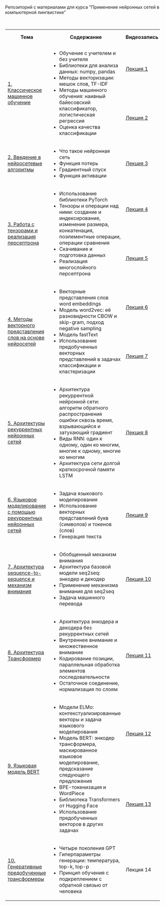 Репозиторий с материалами для курса "Применение нейронных сетей в компьютерной лингвистике"
<!DOCTYPE html>
<html>
<table>
  <tr>
    <th>Тема</th>
    <th>Содержание</th>
    <th>Видеозапись</th>
    <th>Colab-блокнот</th>
  </tr>
  <tr>
    <td rowspan="2"><a href="https://github.com/Xeanst/NN_in_compling/tree/main/01_machine_learning">1. Классическое машинное обучение</a></td>
    <td rowspan="2"><ul>
  <li>Обучение с учителем и без учителя</li>
  <li>Библиотеки для анализа данных: numpy, pandas</li>
  <li>Методы векторизации: мешок слов, TF-IDF</li>
  <li>Методы машинного обучения: наивный байесовский классификатор, логистическая регрессия</li>
  <li>Оценка качества классификации</li>
</ul>  </td>
    <td><a href="https://www.youtube.com/watch?v=PG5pnUZOV94&list=PLcsjsqLLSfNDn75oei8ex458TxBK9q5EP&index=1&t=1974s">Лекция 1</a></td>
    <td><a href="https://github.com/Xeanst/NN_in_compling/blob/main/01_machine_learning/1a_machine_learning_with_gaps.ipynb">1a_with_gaps</a><br/><a href="https://github.com/Xeanst/NN_in_compling/blob/main/01_machine_learning/1a_machine_learning_no_gaps.ipynb">1a_no_gaps</a></td>
  </tr>
  <tr>
    <td><a href="https://www.youtube.com/watch?v=biHHoZ6DXSE&list=PLcsjsqLLSfNDn75oei8ex458TxBK9q5EP&index=2&t=2320s">Лекция 2</a></td>
    <td><a href="https://github.com/Xeanst/NN_in_compling/blob/main/01_machine_learning/1b_machine_learning_with_gaps.ipynb">1b_with_gaps</a><br/><a href="https://github.com/Xeanst/NN_in_compling/blob/main/01_machine_learning/1b_machine_learning_no_gaps.ipynb">1b_no_gaps</a></td>
  </tr>
   <tr>
     <td><a href="https://github.com/Xeanst/NN_in_compling/tree/main/02_intro_to_nn">2. Введение в нейросетевые алгоритмы</a></td>
     <td><ul>
  <li>Что такое нейронная сеть</li>
  <li>Функция потерь</li>
  <li>Градиентный спуск</li>
  <li>Функция активации</li>
</ul>  </td>
    <td><a href="https://www.youtube.com/watch?v=kHKrmGqDemM&list=PLcsjsqLLSfNDn75oei8ex458TxBK9q5EP&index=3&t=8s">Лекция 3</a></td>
    <td><a href="https://github.com/Xeanst/NN_in_compling/blob/main/02_intro_to_nn/2_intro_to_neural_networks_with_gaps.ipynb">2_with_gaps</a><br/><a href="https://github.com/Xeanst/NN_in_compling/blob/main/02_intro_to_nn/2_intro_to_neural_networks_no_gaps.ipynb">2_no_gaps</a></td>
  </tr>
  <tr>
    <td rowspan="2"><a href="https://github.com/Xeanst/NN_in_compling/tree/main/03_torch_mlp">3. Работа с тензорами и реализация персептрона</a></td>
    <td rowspan="2"><ul>
  <li>Использование библиотеки PyTorch</li>
  <li>Тензоры и операции над ними: создание и индексирование, изменение размера, конкатенация, поэлементные операции, операции сравнения</li>
  <li>Скачивание и подготовка данных</li>
  <li>Реализация многослойного персептрона</li>
</ul>  </td>
    <td><a href="https://www.youtube.com/watch?v=6PD7vErpzDQ&list=PLcsjsqLLSfNDn75oei8ex458TxBK9q5EP&index=4&t=2372s">Лекция 4</a></td>
    <td><a href="https://github.com/Xeanst/NN_in_compling/blob/main/03_torch_mlp/3a_torch_mlp_with_gaps.ipynb">3a_with_gaps</a><br/><a href="https://github.com/Xeanst/NN_in_compling/blob/main/03_torch_mlp/3a_torch_mlp_no_gaps.ipynb">3a_no_gaps</a></td>
  </tr>
  <tr>
    <td><a href="https://www.youtube.com/watch?v=IXfex_08MVc&list=PLcsjsqLLSfNDn75oei8ex458TxBK9q5EP&index=5&t=1006s">Лекция 5</a></td>
    <td><a href="https://github.com/Xeanst/NN_in_compling/blob/main/03_torch_mlp/3b_torch_mlp_with_gaps.ipynb">3b_with_gaps</a><br/><a href="https://github.com/Xeanst/NN_in_compling/blob/main/03_torch_mlp/3b_torch_mlp_no_gaps.ipynb">3b_no_gaps</a></td>
  </tr>
  <tr>
    <td rowspan="2"><a href="https://github.com/Xeanst/NN_in_compling/tree/main/04_word_embeddings">4. Методы векторного представления слов на основе нейросетей</a></td>
    <td rowspan="2"><ul>
  <li>Векторные представления слов word embeddings</li>
  <li>Модель word2vec: её разновидности CBOW и skip-gram, подход negative sampling</li>
  <li>Модель fastText</li>
  <li>Использование предобученных векторных представлений в задачах классификации и кластеризации</li>
</ul>  </td>
    <td><a href="https://www.youtube.com/watch?v=1qnaiuX3Hg8&list=PLcsjsqLLSfNDn75oei8ex458TxBK9q5EP&index=7&t=162s">Лекция 6</a></td>
    <td><a href="https://github.com/Xeanst/NN_in_compling/blob/main/04_word_embeddings/4a_word_embeddings_with_gaps.ipynb">4a_with_gaps</a><br/><a href="https://github.com/Xeanst/NN_in_compling/blob/main/04_word_embeddings/4a_word_embeddings_no_gaps.ipynb">4a_no_gaps</a></td>
  </tr>
  <tr>
    <td><a href="https://www.youtube.com/watch?v=E1Rb4XQro30&list=PLcsjsqLLSfNDn75oei8ex458TxBK9q5EP&index=8">Лекция 7</a></td>
    <td><a href="https://github.com/Xeanst/NN_in_compling/blob/main/04_word_embeddings/4b_word_embeddings_with_gaps.ipynb">4b_with_gaps</a><br/><a href="https://github.com/Xeanst/NN_in_compling/blob/main/04_word_embeddings/4b_word_embeddings_no_gaps.ipynb">4b_no_gaps</a></td>
  </tr>
  <tr>
    <td><a href="https://github.com/Xeanst/NN_in_compling/tree/main/05_rnn">5. Архитектуры рекуррентных нейронных сетей</a></td>
    <td><ul>
  <li>Архитектура рекуррентной нейронной сети: алгоритм обратного распространения ошибки сквозь время, взрывающийся и затухающий градиент</li>
  <li>Виды RNN: один к одному, один ко многим, многие к одному, многие ко многим</li>
  <li>Архитектура сети долгой краткосрочной памяти LSTM</li>
</ul>  </td>
    <td><a href="https://www.youtube.com/watch?v=IUxtDx40_Bo&list=PLcsjsqLLSfNDn75oei8ex458TxBK9q5EP&index=8&t=1738s">Лекция 8</a></td>
    <td><a href="https://github.com/Xeanst/NN_in_compling/blob/main/05_rnn/5_rnn_architecture_with_gaps.ipynb">5_with_gaps</a><br/><a href="https://github.com/Xeanst/NN_in_compling/blob/main/05_rnn/5_rnn_architecture_no_gaps.ipynb">5_no_gaps</a></td>
  </tr>
  <tr>
    <td><a href="https://github.com/Xeanst/NN_in_compling/tree/main/06_language_modeling">6. Языковое моделирование с помощью рекуррентных нейронных сетей</a></td>
    <td><ul>
  <li>Задача языкового моделирования</li>
  <li>Использование векторных представлений букв (символов) и токенов (слов)</li>
  <li>Генерация текста</li>
</ul>  </td>
    <td><a href="https://www.youtube.com/watch?v=R7JOBf7TpVU&list=PLcsjsqLLSfNDn75oei8ex458TxBK9q5EP&index=9&t=10s">Лекция 9</a></td>
    <td><a href="https://github.com/Xeanst/NN_in_compling/blob/main/06_language_modeling/6_language_modeling_with_gaps.ipynb">6_with_gaps</a><br/><a href="https://github.com/Xeanst/NN_in_compling/blob/main/06_language_modeling/6_language_modeling_no_gaps.ipynb">6_no_gaps</a></td>
  </tr>
   <tr>
    <td><a href="https://github.com/Xeanst/NN_in_compling/tree/main/07_attention">7. Архитектура sequence-to-sequence и механизм внимания</a></td>
    <td><ul>
  <li>Обобщенный механизм внимания</li>
  <li>Архитектура базовой модели seq2seq: энкодер и декодер</li>
  <li>Применение механизма внимания для seq2seq</li>
  <li>Задача машинного перевода</li>
</ul>  </td>
    <td><a href="https://www.youtube.com/watch?v=akOQ11WZJug&list=PLcsjsqLLSfNDn75oei8ex458TxBK9q5EP&index=10&t=1691s">Лекция 10</a></td>
    <td><a href="https://github.com/Xeanst/NN_in_compling/blob/main/07_attention/7_seq2seq_attention.ipynb">7</a></td>
  </tr>
   <tr>
    <td><a href="https://github.com/Xeanst/NN_in_compling/tree/main/08_transformer">8. Архитектура Трансформер</a></td>
    <td><ul>
  <li>Архитектура энкодера и декодера без рекуррентных сетей</li>
  <li>Внутреннее внимание и множественное внимание</li>
  <li>Кодирование позиции, параллельная обработка элементов последовательности</li>
  <li>Остаточное соединение, нормализация по слоям</li>
</ul>  </td>
    <td><a href="https://www.youtube.com/watch?v=EIDLPdPoIAM&list=PLcsjsqLLSfNDn75oei8ex458TxBK9q5EP&index=11">Лекция 11</a></td>
    <td><a href="https://github.com/Xeanst/NN_in_compling/blob/main/08_transformer/8_transformer_with_gaps.ipynb">8_with_gaps</a><br/><a href="https://github.com/Xeanst/NN_in_compling/blob/main/08_transformer/8_transformer_no_gaps.ipynb">8_no_gaps</a></td>
  </tr>
  <tr>
    <td rowspan="2"><a href="https://github.com/Xeanst/NN_in_compling/tree/main/09_bert"> 9. Языковая модель BERT</a></td>
    <td rowspan="2"><ul>
  <li>Модели ELMo: контекстуализированные векторы и задача языкового моделирования</li>
  <li>Модель BERT: энкодер трансформера, маскированное языковое моделирование, предсказание следующего предложения</li>
  <li>BPE-токенизация и WordPiece</li>
  <li>Библиотека Transformers от Hugging Face</li>
  <li>Использование предобученных векторов в других задачах</li>
</ul>  </td>
    <td><a href="https://www.youtube.com/watch?v=i-xpeA1xZS4&list=PLcsjsqLLSfNDn75oei8ex458TxBK9q5EP&index=12&t=1869s">Лекция 12</a></td>
    <td><a href="https://github.com/Xeanst/NN_in_compling/blob/main/09_bert/9a_bert_with_gaps.ipynb">9a_with_gaps</a><br/><a href="https://github.com/Xeanst/NN_in_compling/blob/main/09_bert/9a_bert_no_gaps.ipynb">9a_no_gaps</a></td>
  </tr>
  <tr>
    <td><a href="https://www.youtube.com/watch?v=dATmd7QPG2g&list=PLcsjsqLLSfNDn75oei8ex458TxBK9q5EP&index=13">Лекция 13</a></td>
    <td><a href="https://github.com/Xeanst/NN_in_compling/blob/main/09_bert/9b_bert_with_gaps.ipynb">9b_with_gaps</a><br/><a href="https://github.com/Xeanst/NN_in_compling/blob/main/09_bert/9b_bert_no_gaps.ipynb">9b_no_gaps</a></td>
  </tr>
   <tr>
    <td><a href="https://github.com/Xeanst/NN_in_compling/tree/main/10_gpt">10. Генеративные предобученные трансформеры</a></td>
    <td><ul>
  <li>Четыре поколения GPT</li>
  <li>Гиперпараметры генерации: температура, top-k, top-p</li>
  <li>Принцип обучения с подкреплением с обратной связью от человека</li>
</ul>  </td>
    <td>Лекция 14</td>
    <td><a href="https://github.com/Xeanst/NN_in_compling/blob/main/10_gpt/10_gpt.ipynb">10</a></td>
  </tr>
</table>
</html>
